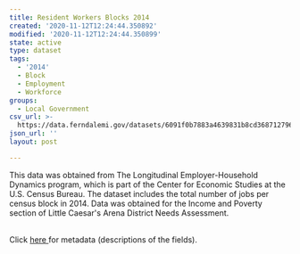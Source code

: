 ```yaml
---
title: Resident Workers Blocks 2014
created: '2020-11-12T12:24:44.350892'
modified: '2020-11-12T12:24:44.350899'
state: active
type: dataset
tags:
  - '2014'
  - Block
  - Employment
  - Workforce
groups:
  - Local Government
csv_url: >-
  https://data.ferndalemi.gov/datasets/6091f0b7883a4639831b8cd368712796_0.csv?outSR=%7B%22latestWkid%22%3A2898%2C%22wkid%22%3A2898%7D
json_url: ''
layout: post

---
```

This data was obtained from The Longitudinal Employer-Household Dynamics program, which is part of the Center for Economic Studies at the U.S. Census Bureau. The dataset includes the total number of jobs per census block in 2014. Data was obtained for the Income and Poverty section of Little Caesar's Arena District Needs Assessment.<div><br /></div><div>Click <a href='http://www.datadrivendetroit.org/metadata/Resident_Workers_byBlock_2014_Metadata.xlsx' target='_blank'>here </a>for metadata (descriptions of the fields).<br /></div>
